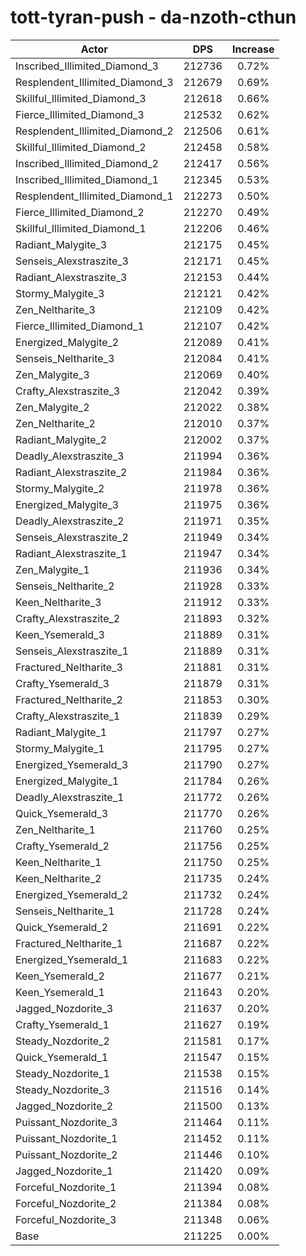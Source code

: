 # tott-tyran-push - da-nzoth-cthun
| Actor | DPS | Increase |
|---|:---:|:---:|
|Inscribed_Illimited_Diamond_3|212736|0.72%|
|Resplendent_Illimited_Diamond_3|212679|0.69%|
|Skillful_Illimited_Diamond_3|212618|0.66%|
|Fierce_Illimited_Diamond_3|212532|0.62%|
|Resplendent_Illimited_Diamond_2|212506|0.61%|
|Skillful_Illimited_Diamond_2|212458|0.58%|
|Inscribed_Illimited_Diamond_2|212417|0.56%|
|Inscribed_Illimited_Diamond_1|212345|0.53%|
|Resplendent_Illimited_Diamond_1|212273|0.50%|
|Fierce_Illimited_Diamond_2|212270|0.49%|
|Skillful_Illimited_Diamond_1|212206|0.46%|
|Radiant_Malygite_3|212175|0.45%|
|Senseis_Alexstraszite_3|212171|0.45%|
|Radiant_Alexstraszite_3|212153|0.44%|
|Stormy_Malygite_3|212121|0.42%|
|Zen_Neltharite_3|212109|0.42%|
|Fierce_Illimited_Diamond_1|212107|0.42%|
|Energized_Malygite_2|212089|0.41%|
|Senseis_Neltharite_3|212084|0.41%|
|Zen_Malygite_3|212069|0.40%|
|Crafty_Alexstraszite_3|212042|0.39%|
|Zen_Malygite_2|212022|0.38%|
|Zen_Neltharite_2|212010|0.37%|
|Radiant_Malygite_2|212002|0.37%|
|Deadly_Alexstraszite_3|211994|0.36%|
|Radiant_Alexstraszite_2|211984|0.36%|
|Stormy_Malygite_2|211978|0.36%|
|Energized_Malygite_3|211975|0.36%|
|Deadly_Alexstraszite_2|211971|0.35%|
|Senseis_Alexstraszite_2|211949|0.34%|
|Radiant_Alexstraszite_1|211947|0.34%|
|Zen_Malygite_1|211936|0.34%|
|Senseis_Neltharite_2|211928|0.33%|
|Keen_Neltharite_3|211912|0.33%|
|Crafty_Alexstraszite_2|211893|0.32%|
|Keen_Ysemerald_3|211889|0.31%|
|Senseis_Alexstraszite_1|211889|0.31%|
|Fractured_Neltharite_3|211881|0.31%|
|Crafty_Ysemerald_3|211879|0.31%|
|Fractured_Neltharite_2|211853|0.30%|
|Crafty_Alexstraszite_1|211839|0.29%|
|Radiant_Malygite_1|211797|0.27%|
|Stormy_Malygite_1|211795|0.27%|
|Energized_Ysemerald_3|211790|0.27%|
|Energized_Malygite_1|211784|0.26%|
|Deadly_Alexstraszite_1|211772|0.26%|
|Quick_Ysemerald_3|211770|0.26%|
|Zen_Neltharite_1|211760|0.25%|
|Crafty_Ysemerald_2|211756|0.25%|
|Keen_Neltharite_1|211750|0.25%|
|Keen_Neltharite_2|211735|0.24%|
|Energized_Ysemerald_2|211732|0.24%|
|Senseis_Neltharite_1|211728|0.24%|
|Quick_Ysemerald_2|211691|0.22%|
|Fractured_Neltharite_1|211687|0.22%|
|Energized_Ysemerald_1|211683|0.22%|
|Keen_Ysemerald_2|211677|0.21%|
|Keen_Ysemerald_1|211643|0.20%|
|Jagged_Nozdorite_3|211637|0.20%|
|Crafty_Ysemerald_1|211627|0.19%|
|Steady_Nozdorite_2|211581|0.17%|
|Quick_Ysemerald_1|211547|0.15%|
|Steady_Nozdorite_1|211538|0.15%|
|Steady_Nozdorite_3|211516|0.14%|
|Jagged_Nozdorite_2|211500|0.13%|
|Puissant_Nozdorite_3|211464|0.11%|
|Puissant_Nozdorite_1|211452|0.11%|
|Puissant_Nozdorite_2|211446|0.10%|
|Jagged_Nozdorite_1|211420|0.09%|
|Forceful_Nozdorite_1|211394|0.08%|
|Forceful_Nozdorite_2|211384|0.08%|
|Forceful_Nozdorite_3|211348|0.06%|
|Base|211225|0.00%|
